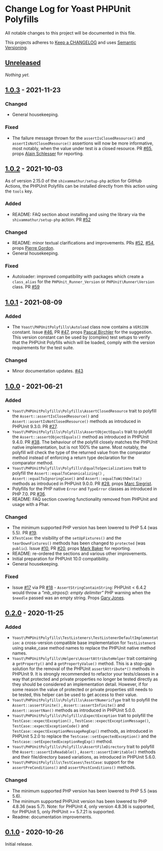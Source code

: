 # Change Log for Yoast PHPUnit Polyfills

All notable changes to this project will be documented in this file.

This projects adheres to [Keep a CHANGELOG](http://keepachangelog.com/) and
uses [Semantic Versioning](http://semver.org/).

## [Unreleased]

_Nothing yet._

## [1.0.3] - 2021-11-23

### Changed

* General housekeeping.

### Fixed

* The failure message thrown for the `assertIsClosedResource()` and `assertIsNotClosedResource()` assertions will now be
  more informative, most notably, when the value under test _is_ a closed resource. PR [#65], props [Alain Schlesser]
  for reporting.

[#65]: https://github.com/Yoast/PHPUnit-Polyfills/pull/65

## [1.0.2] - 2021-10-03

As of version 2.15.0 of the `shivammathur/setup-php` action for GitHub Actions, the PHPUnit Polyfills can be installed
directly from this action using the `tools` key.

### Added

* README: FAQ section about installing and using the library via the `shivammathur/setup-php` action. PR [#52]

### Changed

* README: minor textual clarifications and improvements. PRs [#52], [#54], props [Pierre Gordon].
* General housekeeping.

### Fixed

* Autoloader: improved compatibility with packages which create a `class_alias` for the `PHPUnit_Runner_Version`
  or `PHPUnit\Runner\Version` class. PR [#59]

[#52]: https://github.com/Yoast/PHPUnit-Polyfills/pull/52

[#54]: https://github.com/Yoast/PHPUnit-Polyfills/pull/54

[#59]: https://github.com/Yoast/PHPUnit-Polyfills/pull/59

## [1.0.1] - 2021-08-09

### Added

* The `Yoast\PHPUnitPolyfills\Autoload` class now contains a `VERSION` constant. Issue [#46], PR [#47],
  props [Pascal Birchler] for the suggestion. This version constant can be used by (complex) test setups to verify that
  the PHPUnit Polyfills which will be loaded, comply with the version requirements for the test suite.

### Changed

* Minor documentation updates. [#43]

[#43]: https://github.com/Yoast/PHPUnit-Polyfills/pull/43

[#46]: https://github.com/Yoast/PHPUnit-Polyfills/issues/46

[#47]: https://github.com/Yoast/PHPUnit-Polyfills/pull/47

## [1.0.0] - 2021-06-21

### Added

* `Yoast\PHPUnitPolyfills\Polyfills\AssertClosedResource` trait to polyfill the `Assert::assertIsClosedResource()`
  and `Assert::assertIsNotClosedResource()` methods as introduced in PHPUnit 9.3.0. PR [#27].
* `Yoast\PHPUnitPolyfills\Polyfills\AssertObjectEquals` trait to polyfill the `Assert::assertObjectEquals()` method as
  introduced in PHPUnit 9.4.0. PR [#38]. The behaviour of the polyfill closely matches the PHPUnit native
  implementation, but is not 100% the same. Most notably, the polyfill will check the type of the returned value from
  the comparator method instead of enforcing a return type declaration for the comparator method.
* `Yoast\PHPUnitPolyfills\Polyfills\EqualToSpecializations` trait to polyfill the `Assert::equalToCanonicalizing()`
  , `Assert::equalToIgnoringCase()` and `Assert::equalToWithDelta()` methods as introduced in PHPUnit 9.0.0. PR [#28],
  props [Marc Siegrist].
* Polyfills for the PHP native `Error` and `TypeError` classes as introduced in PHP 7.0. PR [#36].
* README: FAQ section covering functionality removed from PHPUnit and usage with a Phar.

### Changed

* The minimum supported PHP version has been lowered to PHP 5.4 (was 5.5). PR [#19].
* `XTestCase`: the visibility of the `setUpFixtures()` and the `tearDownFixtures()` methods has been changed
  to `protected` (was `public`). Issue [#10], PR [#20], props [Mark Baker] for reporting.
* README: re-ordered the sections and various other improvements.
* Initial preparation for PHPUnit 10.0 compatibility.
* General housekeeping.

### Fixed

* Issue [#17] via PR [#18] - `AssertStringContainString`: PHPUnit < 6.4.2 would throw a _"mb_strpos(): empty delimiter"_
  PHP warning when the `$needle` passed was an empty string. Props [Gary Jones].

[#10]: https://github.com/Yoast/PHPUnit-Polyfills/issues/10

[#17]: https://github.com/Yoast/PHPUnit-Polyfills/issues/17

[#18]: https://github.com/Yoast/PHPUnit-Polyfills/pull/18

[#19]: https://github.com/Yoast/PHPUnit-Polyfills/pull/19

[#20]: https://github.com/Yoast/PHPUnit-Polyfills/pull/20

[#27]: https://github.com/Yoast/PHPUnit-Polyfills/pull/27

[#28]: https://github.com/Yoast/PHPUnit-Polyfills/pull/28

[#36]: https://github.com/Yoast/PHPUnit-Polyfills/pull/36

[#38]: https://github.com/Yoast/PHPUnit-Polyfills/pull/38

## [0.2.0] - 2020-11-25

### Added

* `Yoast\PHPUnitPolyfills\TestListeners\TestListenerDefaultImplementation`: a cross-version compatible base
  implementation for `TestListener`s using snake_case method names to replace the PHPUnit native method names.
* `Yoast\PHPUnitPolyfills\Helpers\AssertAttributeHelper` trait containing a `getProperty()` and a `getPropertyValue()`
  method. This is a stop-gap solution for the removal of the PHPUnit `assertAttribute*()` methods in PHPUnit 9. It is
  strongly recommended to refactor your tests/classes in a way that protected and private properties no longer be tested
  directly as they should be considered an implementation detail. However, if for some reason the value of protected or
  private properties still needs to be tested, this helper can be used to get access to their value.
* `Yoast\PHPUnitPolyfills\Polyfills\AssertNumericType` trait to polyfill the `Assert::assertFinite()`
  , `Assert::assertInfinite()` and `Assert::assertNan()` methods as introduced in PHPUnit 5.0.0.
* `Yoast\PHPUnitPolyfills\Polyfills\ExpectException` trait to polyfill the `TestCase::expectException()`
  , `TestCase::expectExceptionMessage()`, `TestCase::expectExceptionCode()`
  and `TestCase::expectExceptionMessageRegExp()` methods, as introduced in PHPUnit 5.2.0 to replace
  the `Testcase::setExpectedException()` and the `Testcase::setExpectedExceptionRegExp()` method.
* `Yoast\PHPUnitPolyfills\Polyfills\AssertFileDirectory` trait to polyfill the `Assert::assertIsReadable()`
  , `Assert::assertIsWritable()` methods and their file/directory based variations, as introduced in PHPUnit 5.6.0.
* `Yoast\PHPUnitPolyfills\TestCases\TestCase`: support for the `assertPreConditions()` and `assertPostConditions()`
  methods.

### Changed

* The minimum supported PHP version has been lowered to PHP 5.5 (was 5.6).
* The minimum supported PHPUnit version has been lowered to PHP 4.8.36 (was 5.7). Note: for PHPUnit 4, only version
  4.8.36 is supported, for PHPUnit 5, only PHPUnit >= 5.7.21 is supported.
* Readme: documentation improvements.

## [0.1.0] - 2020-10-26

Initial release.


[Unreleased]: https://github.com/Yoast/PHPUnit-Polyfills/compare/main...HEAD

[1.0.3]: https://github.com/Yoast/PHPUnit-Polyfills/compare/1.0.2...1.0.3

[1.0.2]: https://github.com/Yoast/PHPUnit-Polyfills/compare/1.0.1...1.0.2

[1.0.1]: https://github.com/Yoast/PHPUnit-Polyfills/compare/1.0.0...1.0.1

[1.0.0]: https://github.com/Yoast/PHPUnit-Polyfills/compare/0.2.0...1.0.0

[0.2.0]: https://github.com/Yoast/PHPUnit-Polyfills/compare/0.1.0...0.2.0

[0.1.0]: https://github.com/Yoast/PHPUnit-Polyfills/compare/e8f8b7a73737aa9a5974bd9c73d2bd8d09f69873...0.1.0

[Alain Schlesser]: https://github.com/schlessera

[Gary Jones]: https://github.com/GaryJones

[Marc Siegrist]: https://github.com/mergeMarc

[Mark Baker]: https://github.com/MarkBaker

[Pascal Birchler]: https://github.com/swissspidy

[Pierre Gordon]: https://github.com/pierlon
